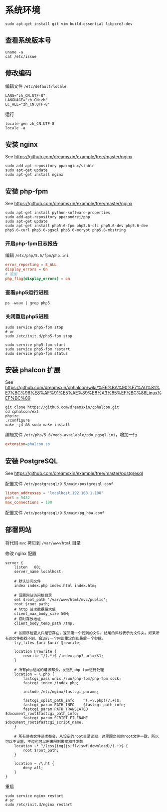 # 系统环境

```shell
sudo apt-get install git vim build-essential libpcre3-dev
```

## 查看系统版本号

```shell
uname -a
cat /etc/issue
```

## 修改编码

编辑文件 `/etc/default/locale`
```shell
LANG="zh_CN.UTF-8"
LANGUAGE="zh_CN:zh"
LC_ALL="zh_CN.UTF-8"
```

运行
```shell
locale-gen zh_CN.UTF-8
locale -a
```

## 安装 nginx

See https://github.com/dreamsxin/example/tree/master/nginx

```shell
sudo add-apt-repository ppa:nginx/stable
sudo apt-get update
sudo apt-get install nginx
```

## 安装 php-fpm

See https://github.com/dreamsxin/example/tree/master/nginx

```shell
sudo apt-get install python-software-properties
sudo add-apt-repository ppa:ondrej/php
sudo apt-get update
sudo apt-get install php5.6-fpm php5.6-cli php5.6-dev php5.6-dev php5.6-curl php5.6-pgsql php5.6-mcrypt php5.6-mbstring
```

### 开启php-fpm日志报告

编辑 `/etc/php/5.6/fpm/php.ini`

```conf
error_reporting = E_ALL
display_errors = On
# 追加
php_flag[display_errors] = on
```

### 查看php5运行进程

```shell
ps -waux | grep php5
```

### 关闭重启php5进程
```shell
sudo service php5-fpm stop
# or
sudo /etc/init.d/php5-fpm stop

sudo service php5-fpm start
sudo service php5-fpm restart
sudo service php5-fpm status
```

## 安装 phalcon 扩展

See https://github.com/dreamsxin/cphalcon/wiki/%E6%BA%90%E7%A0%81%E7%BC%96%E8%AF%91%E5%AE%89%E8%A3%85%EF%BC%88Linux%EF%BC%89

```shell
git clone https://github.com/dreamsxin/cphalcon.git
cd cphalcon/ext
phpize
./configure
make -j4 && sudo make install
```

编辑文件 `/etc/php/5.6/mods-available/pdo_pgsql.ini`，增加一行
```ini
extension=phalcon.so
```

## 安装 PostgreSQL

See https://github.com/dreamsxin/example/tree/master/postgresql

配置文件 `/etc/postgresql/9.5/main/postgresql.conf`

```conf
listen_addresses = 'localhost,192.168.1.108'
port = 5432
max_connections = 100
```

配置文件 `/etc/postgresql/9.5/main/pg_hba.conf`


## 部署网站

将代码 `mvc` 拷贝到 `/var/www/html` 目录

修改 nginx 配置

```shell
server {
    listen   80;
    server_name localhost;

    # 默认访问文件
    index index.php index.html index.htm;

    # 设置网站访问根目录
    set $root_path '/var/www/html/mvc/public';
    root $root_path;
    # http 请求数据最大值
    client_max_body_size 50M;
    # 临时存放地址
    client_body_temp_path /tmp;

    # 按顺序检查文件是否存在，返回第一个找到的文件。结尾的斜线表示为文件夹。如果所有的文件都找不到，会进行一个内部重定向到最后一个参数。
    try_files $uri $uri/ @rewrite;

    location @rewrite {
        rewrite ^/(.*)$ /index.php?_url=/$1;
    }

    # 所有php结尾的请求都会，发送到php-fpm进行处理
    location ~ \.php {
        fastcgi_pass unix:/run/php-fpm/php-fpm.sock;
        fastcgi_index /index.php;

        include /etc/nginx/fastcgi_params;

        fastcgi_split_path_info    ^(.+\.php)(/.+)$;
        fastcgi_param PATH_INFO    $fastcgi_path_info;
        fastcgi_param PATH_TRANSLATED $document_root$fastcgi_path_info;
        fastcgi_param SCRIPT_FILENAME $document_root$fastcgi_script_name;
    }

    # 所有静态文件请求都会，从设定的root目录读取，这里跟之前的root文件一致，所以可以不设置，不过也可以用来限制带宽和并发数
    location ~* ^/(css|img|js|flv|swf|download)/(.+)$ {
        root $root_path;
    }

    location ~ /\.ht {
        deny all;
    }
}
```

重启
```shell
sudo service nginx restart
# or
sudo /etc/init.d/nginx restart
```